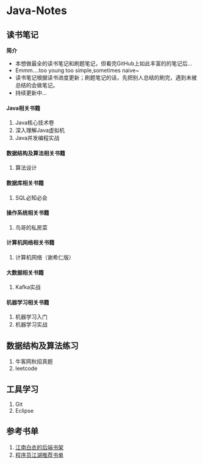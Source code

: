 # Java-Notes
## 读书笔记
**简介**<br>
* 本想做最全的读书笔记和刷题笔记，但看完GitHub上如此丰富的的笔记后...<br>
* Emmm....too young too simple,sometimes naive~<br>
* 读书笔记根据读书进度更新；刷题笔记的话，先把别人总结的刷完，遇到未被总结的会做笔记。<br>
* 持续更新中...
#### Java相关书籍
1. Java核心技术卷
2. 深入理解Java虚拟机
3. Java并发编程实战

#### 数据结构及算法相关书籍
1. 算法设计

#### 数据库相关书籍
1. SQL必知必会

#### 操作系统相关书籍
1. 鸟哥的私房菜

#### 计算机网络相关书籍
1. 计算机网络（谢希仁版）

#### 大数据相关书籍
1. Kafka实战

#### 机器学习相关书籍
1. 机器学习入门
1. 机器学习实战

## 数据结构及算法练习
1. 牛客网秋招真题
2. leetcode

## 工具学习
1. Git
2. Eclipse

## 参考书单
1. [江南白衣的后端书架](http://calvin1978.blogcn.com/articles/javabookshelf.html)
2. [程序员江湖推荐书单](https://blog.csdn.net/a724888/article/details/82026061)

